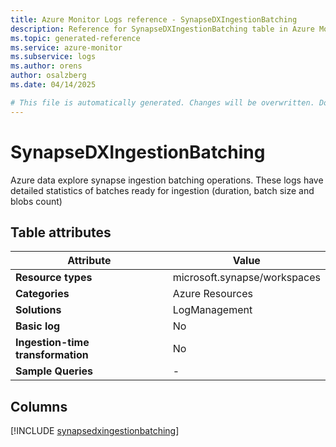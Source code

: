 ```yaml
---
title: Azure Monitor Logs reference - SynapseDXIngestionBatching
description: Reference for SynapseDXIngestionBatching table in Azure Monitor Logs.
ms.topic: generated-reference
ms.service: azure-monitor
ms.subservice: logs
ms.author: orens
author: osalzberg
ms.date: 04/14/2025

# This file is automatically generated. Changes will be overwritten. Do not change this file directly.
---
```


# SynapseDXIngestionBatching

Azure data explore synapse ingestion batching operations. These logs have detailed statistics of batches ready for ingestion (duration, batch size and blobs count)


## Table attributes

|Attribute|Value|
|---|---|
|**Resource types**|microsoft.synapse/workspaces|
|**Categories**|Azure Resources|
|**Solutions**| LogManagement|
|**Basic log**|No|
|**Ingestion-time transformation**|No|
|**Sample Queries**|-|



## Columns
  
[!INCLUDE [synapsedxingestionbatching](~/reusable-content/ce-skilling/azure/includes/azure-monitor/reference/tables/synapsedxingestionbatching-include.md)]
